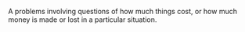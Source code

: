 A problems involving questions of how much things cost, or how much
money is made or lost in a particular situation.
